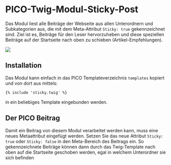 # PICO-Twig-Modul-Sticky-Post

Das Modul liest alle Beiträge der Webseite aus allen Unterordnern und Subkategorien aus, die mit dem Meta-Attribut `Sticky: true` gekennzeichnet sind. Ziel ist es, Beiträge für den Leser hervorzuheben und diese speziellen Beiträge auf der Startseite nach oben zu schieben (Artikel-Empfehlungen).

![](screenshot-sticky-posts.png)

## Installation ##

Das Modul kann einfach in das PICO Templateverzeichnis `templates` kopiert und von dort aus mittels:

    {% include 'sticky.twig' %}

in ein beliebiges Template eingebunden werden.

## Der PICO Beitrag ##

Damit ein Beitrag von diesem Modul verarbeitet werden kann, muss eine neues Metaattribut eingefügt werden. Setzen Sie das neue Attribut `Sticky: true` oder `Sticky: false` in den Meta-Bereich des Beitrags ein. So gekennzeichnete Beiträge können dann durch das Twig-Template nach oben auf die Startseite geschoben werden, egal in welchem Unterordner sie sich befinden

